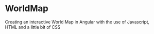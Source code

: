 # WorldMap
Creating an interactive World Map in Angular with the use of Javascript, HTML and a little bit of CSS
